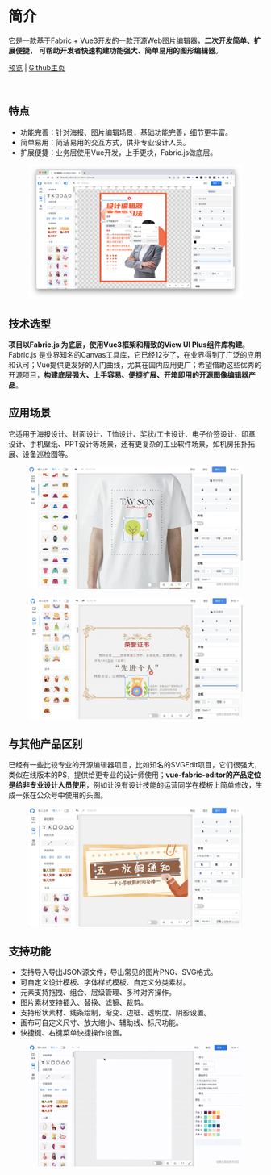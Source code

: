 <!--
 * @Author: 秦少卫
 * @Date: 2023-12-21 23:57:40
 * @LastEditors: 秦少卫
 * @LastEditTime: 2023-12-25 21:14:48
 * @Description: file content
-->

# 简介

它是一款基于Fabric + Vue3开发的一款开源Web图片编辑器，**二次开发简单、扩展便捷，** **可帮助开发者快速构建功能强大、简单易用的图形编辑器**。

[预览](https://nihaojob.github.io/vue-fabric-editor/#/)   |  [Github主页](https://github.com/nihaojob/vue-fabric-editor)&#x20;

<div align="left">

<figure><img src="https://img.shields.io/github/stars/nihaojob/vue-fabric-editor?style=social" alt=""><figcaption></figcaption></figure>

</div>

## 特点

* 功能完善：针对海报、图片编辑场景，基础功能完善，细节更丰富。
* 简单易用：简洁易用的交互方式，供非专业设计人员。
* 扩展便捷：业务层使用Vue开发，上手更块，Fabric.js做底层。

<figure><img src="/public/230828335-0adee0ae-b951-4171-b6ba-d2b9cd44dd6a.png" alt=""><figcaption></figcaption></figure>

## **技术选型**

**项目以Fabric.js 为底层，使用Vue3框架和精致的View UI Plus组件库构建**。 Fabric.js 是业界知名的Canvas工具库，它已经12岁了，在业界得到了广泛的应用和认可；Vue提供更友好的入门曲线，尤其在国内应用更广；希望借助这些优秀的开源项目，**构建底层强大、上手容易、便捷扩展、开箱即用的开源图像编辑器产品**。

## 应用场景

它适用于海报设计、封面设计、T恤设计、奖状/工卡设计、电子价签设计、印章设计、手机壁纸、PPT设计等场景，还有更复杂的工业软件场景，如机房拓扑拓展、设备巡检图等。

<div>

<figure><img src="/public/867e54383ff847d7931e7cf9e6a04aff~tplv-k3u1fbpfcp-zoom-in-crop-mark_1512_0_0_0.webp" alt=""><figcaption></figcaption></figure>

 

<figure><img src="/public/c5f1268b28694307b3cacc7c57bd3228~tplv-k3u1fbpfcp-zoom-in-crop-mark_1512_0_0_0.webp" alt=""><figcaption></figcaption></figure>

</div>

## 与其他产品区别

已经有一些比较专业的开源编辑器项目，比如知名的SVGEdit项目，它们很强大，类似在线版本的PS，提供给更专业的设计师使用；**vue-fabric-editor的产品定位是给非专业设计人员使用**，例如让没有设计技能的运营同学在模板上简单修改，生成一张在公众号中使用的头图。

<figure><img src="/public/2f004e7389ae47889a53f16afa815366~tplv-k3u1fbpfcp-zoom-in-crop-mark_1512_0_0_0.webp" alt=""><figcaption></figcaption></figure>

## 支持功能

* 支持导入导出JSON源文件，导出常见的图片PNG、SVG格式。
* 可自定义设计模板、字体样式模板、自定义分类素材。
* 元素支持拖拽、组合、层级管理、多种对齐操作。
* 图片素材支持插入、替换、滤镜、裁剪。
* 支持形状素材、线条绘制，渐变、边框、透明度、阴影设置。
* 画布可自定义尺寸、放大缩小、辅助线、标尺功能。
* 快捷键、右键菜单快捷操作设置。

<figure><img src="/public/f372975619e64f09a619b4c94e7f5261~tplv-k3u1fbpfcp-zoom-in-crop-mark_1512_0_0_0.webp" alt=""><figcaption></figcaption></figure>

